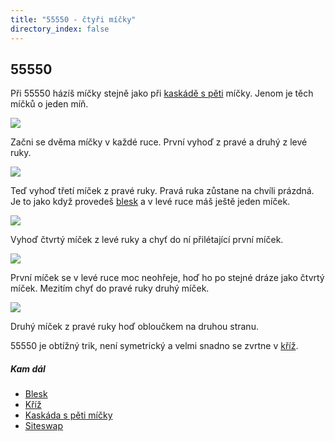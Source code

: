 ```yaml
---
title: "55550 - čtyři míčky"
directory_index: false
---
```


## 55550


Při 55550 házíš míčky stejně jako při <a href="../5/kaskada.html" title="Trik s pěti míčky.">kaskádě s pěti</a> míčky. Jenom je těch míčků o jeden míň.

![](img/5/55550a.png)

Začni se dvěma míčky v každé ruce. První vyhoď z pravé a druhý z levé ruky.

![](img/5/55550b.png)

Teď vyhoď třetí míček z pravé ruky. Pravá ruka zůstane na chvíli prázdná. Je to jako když provedeš <a href="../3/blesk.html" title="Trik se třemi míčky.">blesk</a> a v levé ruce máš ještě jeden míček.

![](img/5/55550c.png)

Vyhoď čtvrtý míček z levé ruky a chyť do ní přilétající první míček.

![](img/5/55550d.png)

První míček se v levé ruce moc neohřeje, hoď ho po stejné dráze jako čtvrtý míček. Mezitím chyť do pravé ruky druhý míček.

![](img/5/55550e.png)

Druhý míček z pravé ruky hoď obloučkem na druhou stranu.


55550 je obtížný trik, není symetrický a velmi snadno se zvrtne v <a href="../4/kriz.html" title="Trik se čtyřmi míčky.">kříž</a>.



##### Kam dál

- [Blesk](/micky/3/blesk.html "rychlé vyhození míčků")
- [Kříž](/micky/4/kriz.html "Trik se čtyřmi míčky")
- [Kaskáda s pěti míčky](/micky/5/kaskada.html "Obtížný trik s pěti míčky")
- [Siteswap](/siteswap.html "Zápis žonglování pomocí čísel")
